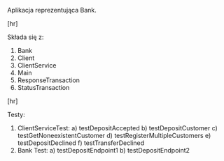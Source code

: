 Aplikacja reprezentująca Bank.

[hr]

Składa się z:
1. Bank
2. Client
3. ClientService
4. Main
5. ResponseTransaction
6. StatusTransaction

[hr]

Testy:
1. ClientServiceTest:
   a) testDepositAccepted
   b) testDepositCustomer
   c) testGetNoneexistentCustomer
   d) testRegisterMultipleCustomers
   e) testDepositDeclined
   f) testTransferDeclined
2. Bank Test:
   a) testDepositEndpoint1
   b) testDepositEndpoint2
